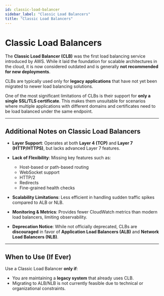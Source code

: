 ```yaml
---
id: classic-load-balancer
sidebar_label: "Classic Load Balancers"
title: "Classic Load Balancers"
---
```


# Classic Load Balancers

The **Classic Load Balancer (CLB)** was the first load balancing service introduced by AWS. While it laid the foundation for scalable architectures in the cloud, it is now considered outdated and is generally **not recommended for new deployments**.

CLBs are typically used only for **legacy applications** that have not yet been migrated to newer load balancing solutions.

One of the most significant limitations of CLBs is their support for **only a single SSL/TLS certificate**. This makes them unsuitable for scenarios where multiple applications with different domains and certificates need to be load balanced under the same endpoint.

---

## Additional Notes on Classic Load Balancers

- **Layer Support**: Operates at both **Layer 4 (TCP)** and **Layer 7 (HTTP/HTTPS)**, but lacks advanced Layer 7 features.
  
- **Lack of Flexibility**: Missing key features such as:
  - Host-based or path-based routing
  - WebSocket support
  - HTTP/2
  - Redirects
  - Fine-grained health checks

- **Scalability Limitations**: Less efficient in handling sudden traffic spikes compared to ALB or NLB.

- **Monitoring & Metrics**: Provides fewer CloudWatch metrics than modern load balancers, limiting observability.

- **Deprecation Notice**: While not officially deprecated, CLBs are **discouraged** in favor of **Application Load Balancers (ALB)** and **Network Load Balancers (NLB)**.

---

## When to Use (If Ever)

Use a Classic Load Balancer **only if**:
- You are maintaining a **legacy system** that already uses CLB.
- Migrating to ALB/NLB is not currently feasible due to technical or organizational constraints.